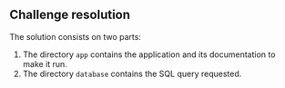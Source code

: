 ## Challenge resolution

The solution consists on two parts:
1. The directory `app` contains the application and its documentation to make it run.
2. The directory `database` contains the SQL query requested.
